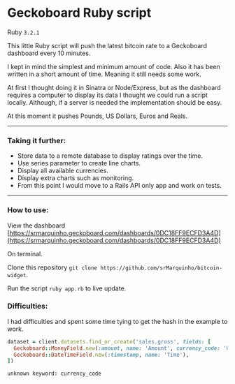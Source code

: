 # Geckoboard Ruby script
Ruby `3.2.1`

This little Ruby script will push the latest bitcoin rate to a Geckoboard dashboard every 10 minutes.

I kept in mind the simplest and minimum amount of code. Also it has been written in a short amount of time. Meaning it still needs some work.

At first I thought doing it in Sinatra or Node/Express, but as the dashboard requires a computer to display its data I thought we could run a script locally. Although, if a server is needed the implementation should be easy.

At this moment it pushes Pounds, US Dollars, Euros and Reals.

----------

### Taking it further:
- Store data to a remote database to display ratings over the time.
- Use series parameter to create line charts.
- Display all available currencies.
- Display extra charts such as monitoring.
- From this point I would move to a Rails API only app and work on tests.

----------

### How to use:

View the dashboard [https://srmarquinho.geckoboard.com/dashboards/0DC18FF9ECFD3A4D](https://srmarquinho.geckoboard.com/dashboards/0DC18FF9ECFD3A4D)


On terminal.

Clone this repository `git clone https://github.com/srMarquinho/bitcoin-widget`.

Run the script `ruby app.rb` to live update.

### Difficulties:

I had difficulties and spent some time tying to get the hash in the example to work.
```ruby
dataset = client.datasets.find_or_create('sales.gross', fields: [
  Geckoboard::MoneyField.new(:amount, name: 'Amount', currency_code: 'USD'),
  Geckoboard::DateTimeField.new(:timestamp, name: 'Time'),
])
```
`unknown keyword: currency_code`
